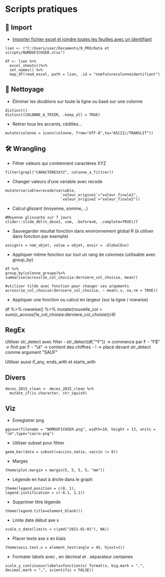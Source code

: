 # Scripts pratiques

## 📂 Import

-   [Importer fichier excel et joindre toutes les feuilles avec un
    identifiant](https://dominicroye.github.io/en/2019/import-excel-sheets-with-r/)

<!-- -->

    lien <- ("C:/Users/user/Documents/0_PRO/Data et scripts/NOMDUFICHIER.xlsx")

    df <- lien %>%
      excel_sheets()%>%
      set_names() %>%
      map_df(read_excel, path = lien, .id = "nomfuturecolonneidentifiant")

## 🧹 Nettoyage

-   Éliminer les doublons sur toute la ligne ou basé sur une colonne

<!-- -->

    distinct()
    distinct(COLONNE_A_TRIER, .keep_all = TRUE)

-   Retirer tous les accents, cédilles…

<!-- -->

    mutate(colonne = iconv(colonne, from="UTF-8",to="ASCII//TRANSLIT"))

## 🛠 Wrangling

-   Filtrer valeurs qui contiennent caractères XYZ

<!-- -->

    filter(grepl("CARACTERESXYZ", colonne_a_filtrer))

-   Changer valeurs d’une variable avec recode

<!-- -->

    mutate(variable=recode(variable, 
                             `valeur_origine1`="valeur_finale1",
                             `valeur_origine2`="valeur_finale2"))

-   Calcul glissant (moyenne, somme,…)

<!-- -->

    #Moyenne glissante sur 7 jours
    slider::slide_dbl(n_dose1, sum, .before=6, .complete=TRUE)/7

-   Sauvegarder résultat fonction dans environnement global R (à
    utiliser dans fonction par exemple)

<!-- -->

    assign(x = nom_objet, value = objet, envir = .GlobalEnv)

-   Appliquer même fonction sur tout un rang de colonnes (utilisable avec group_by)


<!-- -->

    df %>%
    group_by(colonne_groupe)%>%
    summarise(across(1e_col_choisie:derniere_col_choisie, mean))
    
    #utiliser tilde avec fonction pour changer ses arguments
    across(1e_col_choisie:derniere_col_choisie, ~ mean(.x, na.rm = TRUE))
    
-   Appliquer une fonction ou calcul en largeur (sur la ligne / rowwise)


<!-- -->

  df %>%
  rowwise() %>%
  mutate(nouvelle_col = sum(c_across(1e_col_choisie:derniere_col_choisie))/4)

## RegEx

Utiliser str\_detect avec filter - str\_detect(df,“^F”)) -&gt; commence
par F - “F$” -&gt; finit par F - “\\d” -&gt; contient des chiffres - !
-&gt; placé devant str\_detect comme argument “SAUF”

Utiliser aussi if\_any, ends\_with et starts\_with

## Divers

    deces_2015_clean <- deces_2015_clean %>%
      mutate_if(is.character, str_squish)

## Viz

-   Enregistrer png

<!-- -->

    ggsave(filename = "NOMDUFICHIER.png", width=18, height = 13, units = "cm",type="cairo-png")

-   Utiliser subset pour filtrer

<!-- -->

    geom_bar(data = subset(vaccins_natio, vaccin != 0))

-   Marges

<!-- -->

    theme(plot.margin = margin(5, 5, 5, 5, "mm"))

-   Légende en haut à droite dans le graph

<!-- -->

    theme(legend.position = c(0, 1), 
    legend.justification = c(-0.1, 1.1))

-   Supprimer titre légende

<!-- -->

    theme(legend.title=element_blank())

-   Lmite date début axe x

<!-- -->

    scale_x_date(limits = c(ymd("2021-01-01"), NA))

-   Placer texte axe x en biais

<!-- -->

    theme(axis.text.x = element_text(angle = 45, hjust=1))

-   Formater labels avec , en décimal et . séparateur centaines

<!-- -->

    scale_y_continuous(labels=function(x) format(x, big.mark = ".", decimal.mark = ",", scientific = FALSE))
